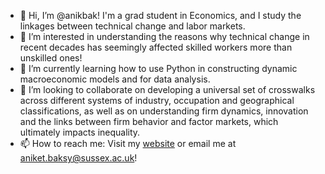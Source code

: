 - 👋 Hi, I’m @anikbak! I'm a grad student in Economics, and I study the linkages between technical change and labor markets. 
- 👀 I’m interested in understanding the reasons why technical change in recent decades has seemingly affected skilled workers more than unskilled ones!
- 🌱 I’m currently learning how to use Python in constructing dynamic macroeconomic models and for data analysis. 
- 💞️ I’m looking to collaborate on developing a universal set of crosswalks across different systems of industry, occupation and geographical classifications, as well as on understanding firm dynamics, innovation and the links between firm behavior and factor markets, which ultimately impacts inequality.
- 📫 How to reach me: Visit my [website](https://web.stanford.edu/~anikbak/) or email me at [aniket.baksy@sussex.ac.uk](aniket.baksy@sussex.ac.uk)!



<!---
anikbak/anikbak is a ✨ special ✨ repository because its `README.md` (this file) appears on your GitHub profile.
You can click the Preview link to take a look at your changes.
--->
